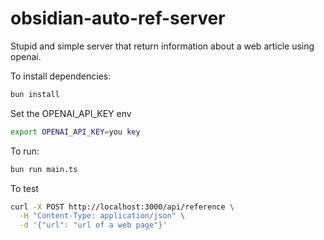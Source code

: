 # obsidian-auto-ref-server
Stupid and simple server that return information about a web article using openai.

To install dependencies:
```bash
bun install
```

Set the OPENAI_API_KEY env
```bash
export OPENAI_API_KEY=you key
```

To run:
```bash
bun run main.ts
```

To test
```bash
curl -X POST http://localhost:3000/api/reference \
  -H "Content-Type: application/json" \
  -d '{"url": "url of a web page"}'
```